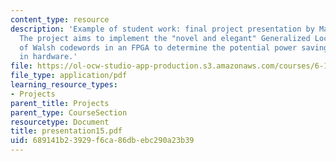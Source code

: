 ```yaml
---
content_type: resource
description: 'Example of student work: final project presentation by Matthew Doherty.
  The project aims to implement the "novel and elegant" Generalized Local Decoding
  of Walsh codewords in an FPGA to determine the potential power savings of the algorithm
  in hardware.'
file: https://ol-ocw-studio-app-production.s3.amazonaws.com/courses/6-111-introductory-digital-systems-laboratory-spring-2006/689141b23929f6ca86dbebc290a23b39_presentation15.pdf
file_type: application/pdf
learning_resource_types:
- Projects
parent_title: Projects
parent_type: CourseSection
resourcetype: Document
title: presentation15.pdf
uid: 689141b2-3929-f6ca-86db-ebc290a23b39
---
```

